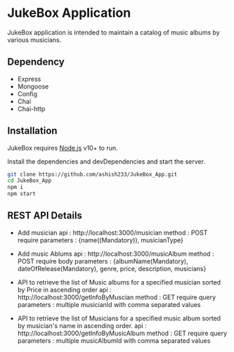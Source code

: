# JukeBox Application


  JukeBox application is intended to maintain a catalog of music albums by various musicians.


## Dependency

- Express
- Mongoose
- Config
- Chai
- Chai-http

## Installation

JukeBox requires [Node.js](https://nodejs.org/) v10+ to run.

Install the dependencies and devDependencies and start the server.

```sh
git clone https://github.com/ashish233/JukeBox_App.git
cd JukeBox_App
npm i
npm start
```

## REST API Details

-  Add musician
 api : http://localhost:3000/musician
 method : POST 
 require parameters : {name((Mandatory)), musicianType}


-  Add music Ablums 
 api : http://localhost:3000/musicAlbum
 method : POST 
 require body parameters : {albumName(Mandatory), dateOfRelease(Mandatory), genre, price, description, musicians}

- API to retrieve the list of Music albums for a specified musician sorted by Price in
ascending order
 api :  http://localhost:3000/getInfoByMuscian
 method : GET
 require query parameters : multiple musicianId with comma separated values

- API to retrieve the list of Musicians for a specified music album sorted by musician's name in ascending order.
 api :  http://localhost:3000/getInfoByMusicAlbum
 method : GET
 require query parameters : multiple musicAlbumId with comma separated values





